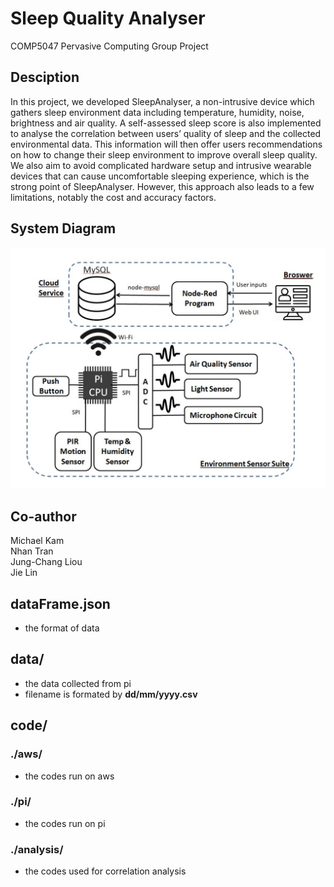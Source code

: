 # Sleep Quality Analyser
COMP5047 Pervasive Computing Group Project

## Desciption
In this project, we developed SleepAnalyser, a non-intrusive device which gathers sleep environment data including temperature, humidity, noise, brightness and air quality. A self-assessed sleep score is also implemented to analyse the correlation between users’ quality of sleep and the collected environmental data. This information will then offer users recommendations on how to change their sleep environment to improve overall sleep quality. We also aim to avoid complicated hardware setup and intrusive wearable devices that can cause uncomfortable sleeping experience, which is the strong point of SleepAnalyser. However, this approach also leads to a few limitations, notably the cost and accuracy factors.

## System Diagram
![system_diagram](https://github.com/linjiejim/SleepQualityAnalyser/blob/master/SystemDiagram.png?raw=true)

## Co-author 
Michael Kam \
Nhan Tran \
Jung-Chang Liou \
Jie Lin

## dataFrame.json
* the format of data

## data/
* the data collected from pi 
* filename is formated by **dd/mm/yyyy.csv**

## code/ 
### ./aws/ 
* the codes run on aws

### ./pi/
* the codes run on pi

### ./analysis/
* the codes used for correlation analysis
